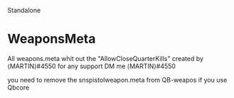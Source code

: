 Standalone
# WeaponsMeta
All weapons.meta whit out the "AllowCloseQuarterKills" 
created by ⟨MARTIN⟩#4550
for any support DM me ⟨MARTIN⟩#4550

you need to remove the snspistolweapon.meta from QB-weapos if you use Qbcore
